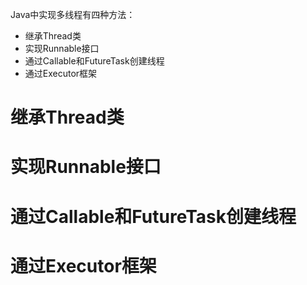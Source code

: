 Java中实现多线程有四种方法：
- 继承Thread类
- 实现Runnable接口
- 通过Callable和FutureTask创建线程
- 通过Executor框架
# **继承Thread类** 
# **实现Runnable接口** 
# **通过Callable和FutureTask创建线程** 
# **通过Executor框架** 
